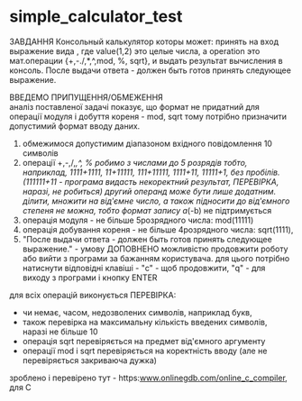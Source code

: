 # simple_calculator_test
ЗАВДАННЯ
Консольный калькулятор которы может: принять на вход выражение вида 
<value1> <operation> <value2>, где value(1,2) это целые числа, 
а operation это мат.операции {+,-./,*,^,mod, %, sqrt}, 
и выдать результат вычисления в консоль. 
После выдачи ответа - должен быть готов принять следующее выражение.


ВВЕДЕМО ПРИПУЩЕННЯ/ОБМЕЖЕННЯ  
аналіз поставленої задачі показує, що формат <value1> <operation> <value2>
не придатний для операції модуля і добуття кореня - mod, sqrt
тому потрібно призначити допустимий формат вводу даних.
1. обмежимося допустимим діапазоном вхідного повідомлення 10 символів
2. операції +,-,/,*,^, % робимо з числами до 5 розрядів 
тобто, наприклад,   1111+1111, 11+11111, 111+11111, 1111+11, 
11111+1, без пробілів. (111111+11 - програма видасть некоректний результат, ПЕРЕВІРКА, наразі, не робиться) 
другий операнд може бути лише додатним. ділити, 
множити на від'ємне число, а також підносити до від'ємного степеня не можна, 
тобто формат запису a*(-b) не підтримується
3. операція модуля - не більше 5розрядного числа: mod(11111)
4. операція добування кореня - не більше 4розрядного числа: sqrt(1111),
5. "После выдачи ответа - должен быть готов принять следующее выражение." - 
умову ДОПОВНЕНО можливістю продовжити роботу або вийти з програми 
за бажанням користувача. для цього потрібно натиснути відповідні клавіші - 
"c" - щоб продовжити, "q" - для виходу з програми і кнопку ENTER

для всіх операцій виконується ПЕРЕВІРКА: 
- чи немає, часом, недозволених символів, наприклад букв,
- також перевірка на максимальну кількість введених символів,
  наразі не більше 10
- операція sqrt перевіряється на предмет від'ємного аргументу
- операції mod і sqrt перевіряється на коректність вводу (але не 
  перевіряється закриваюча дужка)

зроблено і перевірено тут - https:www.onlinegdb.com/online_c_compiler, для С
